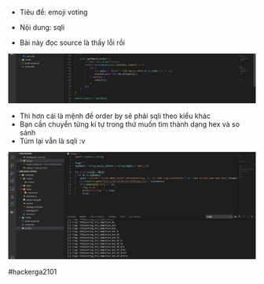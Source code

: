 - Tiêu đề: emoji voting
- Nội dung: sqli 

- Bài này đọc source là thấy lỗi rồi 

![Alt text](<../image/42.1.png>)

- Thì hơn cái là mệnh đề order by sẽ phải sqli theo kiểu khác 
- Bạn cần chuyển từng kí tự trong thứ muốn tìm thành dạng hex và so sánh
- Túm lại vẫn là sqli :v 

![Alt text](<../image/42.3.png>)

#hackerga2101